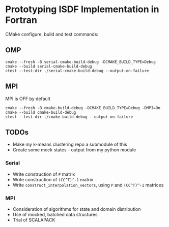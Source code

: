# Prototyping ISDF Implementation in Fortran

CMake configure, build and test commands:

## OMP

```shell
cmake --fresh -B serial-cmake-build-debug -DCMAKE_BUILD_TYPE=Debug
cmake --build serial-cmake-build-debug
ctest --test-dir ./serial-cmake-build-debug --output-on-failure
```

## MPI

MPI is OFF by default

```shell
cmake --fresh -B cmake-build-debug -DCMAKE_BUILD_TYPE=Debug -DMPI=On
cmake --build cmake-build-debug
ctest --test-dir ./cmake-build-debug --output-on-failure
```

## TODOs

* Make my k-means clustering repo a submodule of this
* Create some mock states - output from my python module

### Serial

* Write construction of `P` matrix
* Write construction of `(CC^T)^-1` matrix
* Write `construct_interpolation_vectors`, using `P` and `(CC^T)^-1` matrices

### MPI

* Consideration of algorithms for state and domain distribution
* Use of mocked, batched data structures
* Trial of SCALAPACK
